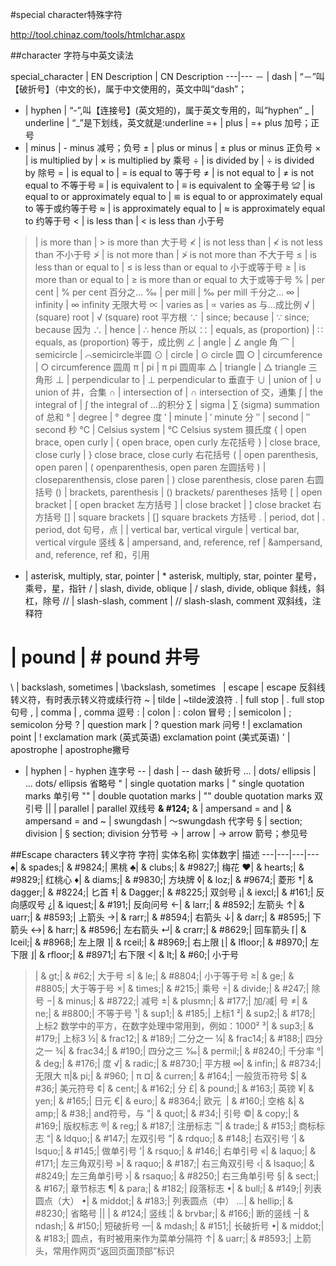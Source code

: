 #special character特殊字符

http://tool.chinaz.com/tools/htmlchar.aspx

##character 字符与中英文读法

special_character | EN Description | CN Description
---|---
－ |	dash |	“－”叫【破折号】（中文的长)，属于中文使用的，英文中叫“dash”；
- |	hyphen |	“-”,叫【连接号】(英文短的)，属于英文专用的，叫“hyphen”
_ |	underline |	“_”是下划线，英文就是:underline
=+ |	plus |	=+ plus 加号；正号
- |	minus |	- minus 减号；负号
± |	plus or minus |	± plus or minus 正负号
× |	is multiplied by  |	× is multiplied by 乘号
÷ |	is divided by |	÷ is divided by 除号
= |	is equal to  |	= is equal to 等于号
≠ |	is not equal to |	≠ is not equal to 不等于号
≡ |	is equivalent to |	≡ is equivalent to 全等于号
≌ |	is equal to or approximately equal to |	≌ is equal to or approximately equal to 等于或约等于号
≈ |	is approximately equal to |	≈ is approximately equal to 约等于号
< |	is less than  |	< is less than 小于号
> |	is more than |	> is more than 大于号
≮ |	is not less than |	≮ is not less than 不小于号
≯ |	is not more than |	≯ is not more than 不大于号
≤ |	is less than or equal to |	≤ is less than or equal to 小于或等于号
≥ |	is more than or equal to |	≥ is more than or equal to 大于或等于号
% |	per cent |	% per cent 百分之...
‰ |	per mill |	‰ per mill 千分之...
∞ |	infinity |	∞ infinity 无限大号
∝ |	varies as |	∝ varies as 与...成比例
√ |	(square) root |	√ (square) root 平方根
∵ |	since; because |	∵ since; because 因为
∴ |	hence |	∴ hence 所以
∷ |	equals, as (proportion) |	∷ equals, as (proportion) 等于，成比例
∠ |	angle |	∠ angle 角
⌒ |	semicircle |	⌒semicircle半圆
⊙ |	circle |	⊙ circle 圆
○ |	circumference |	○ circumference 圆周
π |	pi |	π pi 圆周率
△ |	triangle |	△ triangle 三角形
⊥ |	perpendicular to |	⊥ perpendicular to 垂直于
∪ |	union of |	∪ union of 并，合集
∩ |	intersection of |	∩ intersection of 交，通集
∫ |	the integral of |	∫ the integral of ...的积分
∑ |	sigma  |	∑ (sigma) summation of 总和
° |	degree |	° degree 度
′ |	minute |	′ minute 分
″ |	second |	″ second 秒
℃ |	Celsius system |	℃ Celsius system 摄氏度
{ |	open brace, open curly |	{ open brace, open curly 左花括号
} |	close brace, close curly |	} close brace, close curly 右花括号
( |	open parenthesis, open paren |	( openparenthesis, open paren 左圆括号
) |	closeparenthensis, close paren |	) close parenthesis, close paren 右圆括号
() |	brackets, parenthesis |	() brackets/ parentheses 括号
[ |	open bracket |	[ open bracket 左方括号
] |	close bracket |	] close bracket 右方括号
[] |	square brackets |	[] square brackets 方括号
. |	period, dot |	. period, dot 句号，点
&#124; |	vertical bar, vertical virgule |  vertical bar, vertical virgule 竖线
& |	ampersand, and, reference, ref |	&ampersand, and, reference, ref 和，引用
* |	asterisk, multiply, star, pointer |	* asterisk, multiply, star, pointer 星号，乘号，星，指针
/ |	slash, divide, oblique |	/ slash, divide, oblique 斜线，斜杠，除号
// |	slash-slash, comment |	// slash-slash, comment 双斜线，注释符
# |	pound |	# pound 井号
\ |	backslash, sometimes |	\backslash, sometimes
&nbsp; |	escape |	escape 反斜线转义符，有时表示转义符或续行符
~ |	tilde |	~tilde波浪符
. |	full stop |	. full stop 句号
, |	comma |	, comma 逗号
: |	colon |	: colon 冒号
; |	semicolon |	; semicolon 分号
? |	question mark |	? question mark 问号
! |	exclamation point |	! exclamation mark (英式英语) exclamation point (美式英语)
' |	apostrophe |	apostrophe撇号
- |	hyphen |	- hyphen 连字号
-- |	dash |	-- dash 破折号
... |	dots/ ellipsis |	... dots/ ellipsis 省略号
" |	single quotation marks |	" single quotation marks 单引号
"" |	double quotation marks |	"" double quotation marks 双引号
&#124;&#124; |	parallel | parallel 双线号 **& #124;**
& |	ampersand = and |	& ampersand = and
~ |	swungdash |	～swungdash 代字号
§ |	section; division |	§ section; division 分节号
→ |	arrow |	→ arrow 箭号；参见号

##Escape characters 转义字符
字符| 实体名称| 实体数字| 描述
---|---|---|---
♠| & spades;| & #9824;| 黑桃
♣| & clubs;| & #9827;| 梅花
♥| & hearts;| & #9829;| 红桃心
♦| & diams;| & #9830;| 方块牌
◊| & loz;| & #9674;| 菱形
†| & dagger;| & #8224;| 匕首
‡| & Dagger;| & #8225;| 双剑号
¡| & iexcl;| & #161;| 反向感叹号
¿| & iquest;| & #191;| 反向问号
←| & larr;| & #8592;| 左箭头
↑| & uarr;| & #8593;| 上箭头
→| & rarr;| & #8594;| 右箭头
↓| & darr;| & #8595;| 下箭头
↔| & harr;| & #8596;| 左右箭头
↵| & crarr;| & #8629;| 回车箭头
⌈| & lceil;| & #8968;| 左上限
⌉| & rceil;| & #8969;| 右上限
⌊| & lfloor;| & #8970;| 左下限
⌋| & rfloor;| & #8971;| 右下限
<| & lt;| & #60;| 小于号
>| & gt;| & #62;| 大于号
≤| & le;| & #8804;| 小于等于号
≥| & ge;| & #8805;| 大于等于号
×| & times;| & #215;| 乘号
÷| & divide;| & #247;| 除号
−| & minus;| & #8722;| 减号
±| & plusmn;| & #177;| 加/减| 号
≠| & ne;| & #8800;| 不等于号
¹| & sup1;| & #185;| 上标1
²| & sup2;| & #178;| 上标2 数学中的平方，在数字处理中常用到，例如：1000²
³| & sup3;| & #179;| 上标3
½| & frac12;| & #189;| 二分之一
¼| & frac14;| & #188;| 四分之一
¾| & frac34;| & #190;| 四分之三
‰| & permil;| & #8240;| 千分率
°| & deg;| & #176;| 度
√| & radic;| & #8730;| 平方根
∞| & infin;| & #8734;| 无限大
π|& pi;| & #960; | π
¤| & curren;| & #164;| 一般货币符号
$| & #36;| 美元符号
¢| & cent;| & #162;| 分
£| & pound;| & #163;| 英镑
¥| & yen;| & #165;| 日元
€| & euro;| & #8364;| 欧元
&nbsp;| & #160;| 空格
&| & amp;| & #38;| and符号，与
"| & quot;| & #34;| 引号
©| & copy;| & #169;| 版权标志
®| & reg;| & #187;| 注册标志
™| & trade;| & #153;| 商标标志
“| & ldquo;| & #147;| 左双引号
”| & rdquo;| & #148;| 右双引号
‘| & lsquo;| & #145;| 做单引号
’| & rsquo;| & #146;| 右单引号
«| & laquo;| & #171;| 左三角双引号
»| & raquo;| & #187;| 右三角双引号
‹| & lsaquo;| & #8249;| 左三角单引号
›| & rsaquo;| & #8250;| 右三角单引号
§| & sect;| & #167;| 章节标志
¶| & para;| & #182;| 段落标志
•| & bull;| & #149;| 列表圆点（大）
•| & middot;| & #183;| 列表圆点（中）
…| & hellip;| & #8230;| 省略号
&#124;| | & #124;| 竖线
&#166;| & brvbar;| & #166;| 断的竖线
–| & ndash;| & #150;| 短破折号
—| & mdash;| & #151;| 长破折号
•| & middot;| & #183;| 圆点，有时被用来作为菜单分隔符
↑| & uarr;| & #8593;| 上箭头，常用作网页“返回页面顶部”标识